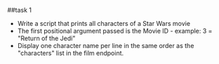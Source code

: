 ##task 1
- Write a script that prints all characters of a Star Wars movie
- The first positional argument passed is the Movie ID - example: 3 = "Return of the Jedi"
- Display one character name per line in the same order as the "characters" list in the film endpoint.
